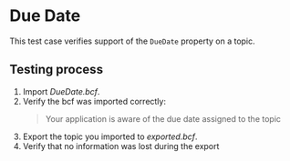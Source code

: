 # Due Date

This test case verifies support of the `DueDate` property on a topic.

## Testing process

1. Import _DueDate.bcf_.
2. Verify the bcf was imported correctly:
   > Your application is aware of the due date assigned to the topic
3. Export the topic you imported to _exported.bcf_.
4. Verify that no information was lost during the export
